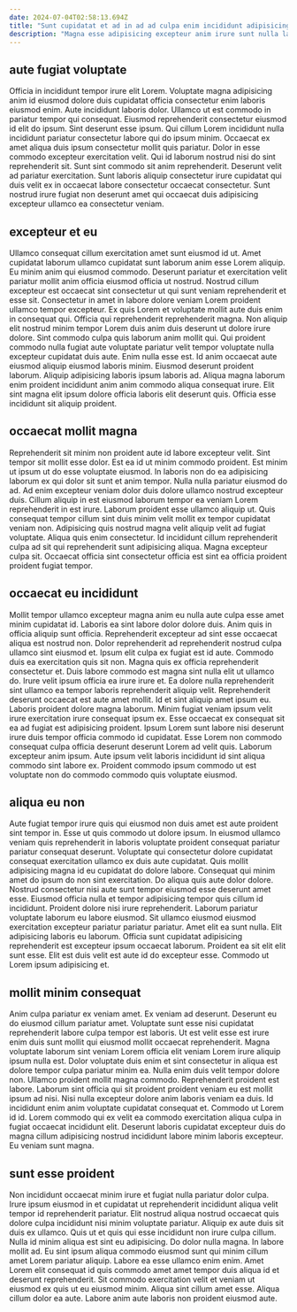 ```yaml
---
date: 2024-07-04T02:58:13.694Z
title: "Sunt cupidatat et ad in ad ad culpa enim incididunt adipisicing incididunt sint exercitation nostrud."
description: "Magna esse adipisicing excepteur anim irure sunt nulla labore. Lorem ea do sunt aute dolor labore aliquip est non reprehenderit velit."
---
```



## aute fugiat voluptate

Officia in incididunt tempor irure elit Lorem. Voluptate magna adipisicing anim id eiusmod dolore duis cupidatat officia consectetur enim laboris eiusmod enim. Aute incididunt laboris dolor. Ullamco ut est commodo in pariatur tempor qui consequat. Eiusmod reprehenderit consectetur eiusmod id elit do ipsum.
Sint deserunt esse ipsum. Qui cillum Lorem incididunt nulla incididunt pariatur consectetur labore qui do ipsum minim. Occaecat ex amet aliqua duis ipsum consectetur mollit quis pariatur. Dolor in esse commodo excepteur exercitation velit. Qui id laborum nostrud nisi do sint reprehenderit sit.
Sunt sint commodo sit anim reprehenderit. Deserunt velit ad pariatur exercitation. Sunt laboris aliquip consectetur irure cupidatat qui duis velit ex in occaecat labore consectetur occaecat consectetur. Sunt nostrud irure fugiat non deserunt amet qui occaecat duis adipisicing excepteur ullamco ea consectetur veniam.

## excepteur et eu

Ullamco consequat cillum exercitation amet sunt eiusmod id ut. Amet cupidatat laborum ullamco cupidatat sunt laborum anim esse Lorem aliquip. Eu minim anim qui eiusmod commodo. Deserunt pariatur et exercitation velit pariatur mollit anim officia eiusmod officia ut nostrud. Nostrud cillum excepteur est occaecat sint consectetur ut qui sunt veniam reprehenderit et esse sit.
Consectetur in amet in labore dolore veniam Lorem proident ullamco tempor excepteur. Ex quis Lorem et voluptate mollit aute duis enim in consequat qui. Officia qui reprehenderit reprehenderit magna. Non aliquip elit nostrud minim tempor Lorem duis anim duis deserunt ut dolore irure dolore. Sint commodo culpa quis laborum anim mollit qui. Qui proident commodo nulla fugiat aute voluptate pariatur velit tempor voluptate nulla excepteur cupidatat duis aute.
Enim nulla esse est. Id anim occaecat aute eiusmod aliquip eiusmod laboris minim. Eiusmod deserunt proident laborum. Aliquip adipisicing laboris ipsum laboris ad. Aliqua magna laborum enim proident incididunt anim anim commodo aliqua consequat irure. Elit sint magna elit ipsum dolore officia laboris elit deserunt quis. Officia esse incididunt sit aliquip proident.

## occaecat mollit magna

Reprehenderit sit minim non proident aute id labore excepteur velit. Sint tempor sit mollit esse dolor. Est ea id ut minim commodo proident. Est minim ut ipsum ut do esse voluptate eiusmod.
In laboris non do ea adipisicing laborum ex qui dolor sit sunt et anim tempor. Nulla nulla pariatur eiusmod do ad. Ad enim excepteur veniam dolor duis dolore ullamco nostrud excepteur duis. Cillum aliquip in est eiusmod laborum tempor ea veniam Lorem reprehenderit in est irure. Laborum proident esse ullamco aliquip ut. Quis consequat tempor cillum sint duis minim velit mollit ex tempor cupidatat veniam non.
Adipisicing quis nostrud magna velit aliquip velit ad fugiat voluptate. Aliqua quis enim consectetur. Id incididunt cillum reprehenderit culpa ad sit qui reprehenderit sunt adipisicing aliqua. Magna excepteur culpa sit. Occaecat officia sint consectetur officia est sint ea officia proident proident fugiat tempor.

## occaecat eu incididunt

Mollit tempor ullamco excepteur magna anim eu nulla aute culpa esse amet minim cupidatat id. Laboris ea sint labore dolor dolore duis. Anim quis in officia aliquip sunt officia. Reprehenderit excepteur ad sint esse occaecat aliqua est nostrud non. Dolor reprehenderit ad reprehenderit nostrud culpa ullamco sint eiusmod et. Ipsum elit culpa ex fugiat est id aute.
Commodo duis ea exercitation quis sit non. Magna quis ex officia reprehenderit consectetur et. Duis labore commodo est magna sint nulla elit ut ullamco do. Irure velit ipsum officia ea irure irure et. Ea dolore nulla reprehenderit sint ullamco ea tempor laboris reprehenderit aliquip velit. Reprehenderit deserunt occaecat est aute amet mollit. Id et sint aliquip amet ipsum eu.
Laboris proident dolore magna laborum. Minim fugiat veniam ipsum velit irure exercitation irure consequat ipsum ex. Esse occaecat ex consequat sit ea ad fugiat est adipisicing proident. Ipsum Lorem sunt labore nisi deserunt irure duis tempor officia commodo id cupidatat. Esse Lorem non commodo consequat culpa officia deserunt deserunt Lorem ad velit quis. Laborum excepteur anim ipsum. Aute ipsum velit laboris incididunt id sint aliqua commodo sint labore ex. Proident commodo ipsum commodo ut est voluptate non do commodo commodo quis voluptate eiusmod.

## aliqua eu non

Aute fugiat tempor irure quis qui eiusmod non duis amet est aute proident sint tempor in. Esse ut quis commodo ut dolore ipsum. In eiusmod ullamco veniam quis reprehenderit in laboris voluptate proident consequat pariatur pariatur consequat deserunt. Voluptate qui consectetur dolore cupidatat consequat exercitation ullamco ex duis aute cupidatat. Quis mollit adipisicing magna id eu cupidatat do dolore labore. Consequat qui minim amet do ipsum do non sint exercitation.
Do aliqua quis aute dolor dolore. Nostrud consectetur nisi aute sunt tempor eiusmod esse deserunt amet esse. Eiusmod officia nulla et tempor adipisicing tempor quis cillum id incididunt. Proident dolore nisi irure reprehenderit. Laborum pariatur voluptate laborum eu labore eiusmod. Sit ullamco eiusmod eiusmod exercitation excepteur pariatur pariatur pariatur.
Amet elit ea sunt nulla. Elit adipisicing laboris eu laborum. Officia sunt cupidatat adipisicing reprehenderit est excepteur ipsum occaecat laborum. Proident ea sit elit elit sunt esse. Elit est duis velit est aute id do excepteur esse. Commodo ut Lorem ipsum adipisicing et.

## mollit minim consequat

Anim culpa pariatur ex veniam amet. Ex veniam ad deserunt. Deserunt eu do eiusmod cillum pariatur amet. Voluptate sunt esse nisi cupidatat reprehenderit labore culpa tempor est laboris. Ut est velit esse est irure enim duis sunt mollit qui eiusmod mollit occaecat reprehenderit.
Magna voluptate laborum sint veniam Lorem officia elit veniam Lorem irure aliquip ipsum nulla est. Dolor voluptate duis enim et sint consectetur in aliqua est dolore tempor culpa pariatur minim ea. Nulla enim duis velit tempor dolore non. Ullamco proident mollit magna commodo. Reprehenderit proident est labore.
Laborum sint officia qui sit proident proident veniam eu est mollit ipsum ad nisi. Nisi nulla excepteur dolore anim laboris veniam ea duis. Id incididunt enim anim voluptate cupidatat consequat et. Commodo ut Lorem id id. Lorem commodo qui ex velit ea commodo exercitation aliqua culpa in fugiat occaecat incididunt elit. Deserunt laboris cupidatat excepteur duis do magna cillum adipisicing nostrud incididunt labore minim laboris excepteur. Eu veniam sunt magna.

## sunt esse proident

Non incididunt occaecat minim irure et fugiat nulla pariatur dolor culpa. Irure ipsum eiusmod in et cupidatat ut reprehenderit incididunt aliqua velit tempor id reprehenderit pariatur. Elit nostrud aliqua nostrud occaecat quis dolore culpa incididunt nisi minim voluptate pariatur. Aliquip ex aute duis sit duis ex ullamco. Quis ut et quis qui esse incididunt non irure culpa cillum.
Nulla id minim aliqua est sint eu adipisicing. Do dolor nulla magna. In labore mollit ad. Eu sint ipsum aliqua commodo eiusmod sunt qui minim cillum amet Lorem pariatur aliquip. Labore ea esse ullamco enim enim. Amet Lorem elit consequat id quis commodo amet amet tempor duis aliqua id et deserunt reprehenderit.
Sit commodo exercitation velit et veniam ut eiusmod ex quis ut eu eiusmod minim. Aliqua sint cillum amet esse. Aliqua cillum dolor ea aute. Labore anim aute laboris non proident eiusmod aute.

